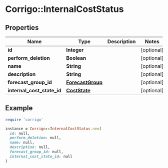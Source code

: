 # Corrigo::InternalCostStatus

## Properties

| Name | Type | Description | Notes |
| ---- | ---- | ----------- | ----- |
| **id** | **Integer** |  | [optional] |
| **perform_deletion** | **Boolean** |  | [optional] |
| **name** | **String** |  | [optional] |
| **description** | **String** |  | [optional] |
| **forecast_group_id** | [**ForecastGroup**](ForecastGroup.md) |  | [optional] |
| **internal_cost_state_id** | [**CostState**](CostState.md) |  | [optional] |

## Example

```ruby
require 'corrigo'

instance = Corrigo::InternalCostStatus.new(
  id: null,
  perform_deletion: null,
  name: null,
  description: null,
  forecast_group_id: null,
  internal_cost_state_id: null
)
```


